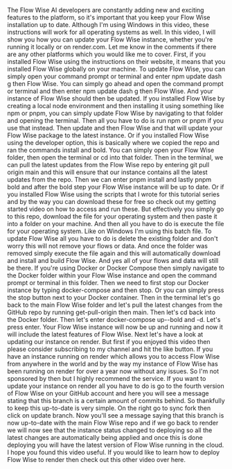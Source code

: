 The Flow Wise AI developers are
constantly adding new and exciting
features to the platform,
so it's important that you keep your Flow
Wise installation up to date.
Although I'm using Windows in this video,
these instructions will
work for all operating systems
as well. In this video, I will show you
how you can update
your Flow Wise instance,
whether you're running it locally or on
render.com. Let me know in the comments
if there are any other
platforms which you would like me to
cover. First, if you
installed Flow Wise using the
instructions on their website, it means
that you installed Flow
Wise globally on your machine.
To update Flow Wise, you can simply open
your command prompt or
terminal and enter npm update
dash g then Flow Wise. You can simply go
ahead and open the command
prompt or terminal and then
enter npm update dash g then Flow Wise.
And your instance of Flow
Wise should then be updated.
If you installed Flow Wise by creating a
local node environment
and then installing it using
something like npm or pnpm, you can
simply update Flow Wise by
navigating to that folder
and opening the terminal. Then all you
have to do is run npm or
pnpm if you use that instead.
Then update and then Flow Wise and that
will update your Flow
Wise package to the latest
instance. Or if you installed Flow Wise
using the developer option,
this is basically where we
copied the repo and ran the commands
install and bold. You can simply open
your Flow Wise folder,
then open the terminal or cd into that
folder. Then in the
terminal, we can pull the latest
updates from the Flow Wise repo by
entering git pull origin
main and this will ensure that
our instance contains all the latest
updates from the repo. Then we can enter
pnpm install and lastly
pnpm bold and after the bold step your
Flow Wise instance will be up
to date. Or if you installed
Flow Wise using the scripts that I wrote
for this tutorial
series and by the way you can
download these for free so check out my
getting started video on
how to access and run these.
But effectively you simply go to this
repo, download the file
for your operating system
and then paste it into a folder on your
machine. And then all you
have to do is execute the file
for your operating system. Like on
Windows I'm using this batch file. To
update Flow Wise all
you have to do is delete the existing
folder and don't worry this will not
remove your flows or data.
And once the folder was removed simply
execute the file again and this will
automatically download
and install and build Flow Wise. And yes
all of your flows and
data will still be there.
If you're using Docker or Docker Compose
then simply navigate to
the Docker folder within
your Flow Wise instance and open the
command prompt or terminal in this
folder. Then we need
to first stop our Docker instance by
typing docker-compose and
then stop. Or you can simply
press the stop button next to your Docker
container. Then in the
terminal let's go back to the main
Flow Wise folder and let's pull the
latest changes from the GitHub repo by
running get-pull-origin
then main. Then let's cd back into the
Docker folder. Then
let's enter docker-compose
up--bold and -d. Let's press enter. Your
Flow Wise instance
will now be up and running
and now it will include the latest
features of Flow Wise. Next
let's have a look at updating
our instance on render. But first if you
enjoyed this video then
please consider subscribing to
my channel and hit the like button. If
you have an instance running
on render which allows you to
access Flow Wise from anywhere in the
world and by the way my instance of Flow
Wise has been running
on render for over a year now without any
issues. So I'm not
sponsored by then but I highly
recommend the service. If you want to
update your instance on render all you
have to do is go to the
fourth version of Flow Wise on your
GitHub account and here you will see a
message stating that this
branch is a certain amount of commits
behind. So thankfully to keep this
up-to-date is very simple.
On the right go to sync fork then click
on update branch. Now you'll see a
message saying that this
branch is now up-to-date with the main
Flow Wise repo and if we go back to
render we will now see
that the instance status changed to
deploying so all the latest
changes are automatically being
applied and once this is done deploying
you will have the latest
version of Flow Wise running in
the cloud. I hope you found this video
useful. If you would like to
learn how to deploy Flow Wise
to render then check out
this other video over here.
